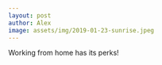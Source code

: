 ```yaml
---
layout: post
author: Alex
image: assets/img/2019-01-23-sunrise.jpeg
---
```


Working from home has its perks!
